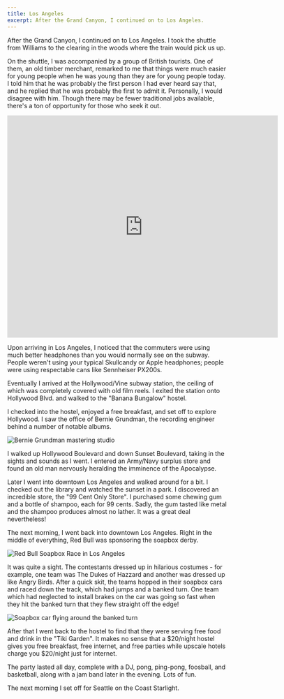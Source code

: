 ```yaml
---
title: Los Angeles
excerpt: After the Grand Canyon, I continued on to Los Angeles.
---
```


After the Grand Canyon, I continued on to Los Angeles. I took the
shuttle from Williams to the clearing in the woods where the train would
pick us up. 

On the shuttle, I was accompanied by a group of British tourists. One
of them, an old timber merchant, remarked to me that things were much 
easier for young people when he was young than they are for young people today. I told
him that he was probably the first person I had ever heard say that, and
he replied that he was probably the first to admit it. Personally, I
would disagree with him. Though there may be fewer traditional jobs available,
there's a ton of opportunity for those who seek it out.

<iframe width="620" height="509" src="http://www.youtube.com/embed/qsnUu71Viyo" frameborder="0" allowfullscreen></iframe>

Upon arriving in Los Angeles, I noticed that the commuters
were using much better headphones than you would normally see on the subway.
People weren't using your typical Skullcandy or Apple headphones; people were using 
respectable cans like Sennheiser PX200s.

Eventually I arrived at the Hollywood/Vine subway station, the ceiling of which was
completely covered with old film reels. I exited the station onto
Hollywood Blvd. and walked to the "Banana Bungalow" hostel.

I checked into the hostel, enjoyed a free breakfast, and set off to
explore Hollywood. I saw the office of Bernie Grundman, the recording
engineer behind a number of notable albums. 

![Bernie Grundman mastering studio](https://lh5.googleusercontent.com/-6YaS_q5lG-A/TgN0T9gSa6I/AAAAAAAAXZ4/JvvoHlDvM34/s770/IMG_2522.JPG)

I walked up Hollywood
Boulevard and down Sunset Boulevard, taking in the sights and sounds as I went.
I entered an Army/Navy surplus store and found an old man
nervously heralding the imminence of the Apocalypse.

Later I went into downtown Los Angeles and walked around for a bit. I
checked out the library and watched the sunset in a park. I discovered
an incredible store, the "99 Cent Only Store". I purchased some chewing
gum and a bottle of shampoo, each for 99 cents. Sadly, the gum tasted
like metal and the shampoo produces almost no lather. It was a great
deal nevertheless!

The next morning, I went back into downtown Los Angeles.
Right in the middle of everything, Red Bull was sponsoring the soapbox derby.

![Red Bull Soapbox Race in Los Angeles](https://lh3.googleusercontent.com/-SmL2yCzGIhw/TgN0YbV6IiI/AAAAAAAAXaA/OJKNVsJyZr8/s770/IMG_2523.JPG)

It was quite a sight. The contestants dressed up in hilarious
costumes - for example, one team was The Dukes of Hazzard and another
was dressed up like Angry Birds. After a quick skit, the teams hopped in their soapbox cars
and raced down the track, which had jumps and a banked turn. One team which had
neglected to install brakes on the car was going so fast when they hit
the banked turn that they flew straight off the edge! 

![Soapbox car flying around the banked turn](https://lh5.googleusercontent.com/-k4Df10U4cV0/TgN0gxWa_pI/AAAAAAAAXaU/mwYQhmzo_ew/s770/IMG_2525.JPG)

After that I went back to the hostel to find that they were serving free food and
drink in the "Tiki Garden". It makes no sense that a $20/night hostel 
gives you free breakfast, free internet, and free parties
while upscale hotels charge you $20/night just for internet. 

The party lasted all day, complete with a DJ, pong, ping-pong, foosball,
and basketball, along with a jam band later in the evening. Lots of fun.

The next morning I set off for Seattle on the Coast Starlight.
